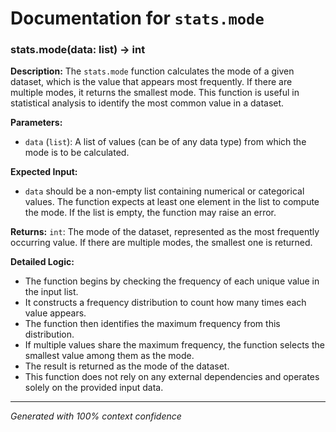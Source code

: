 # Documentation for `stats.mode`

### stats.mode(data: list) -> int

**Description:**
The `stats.mode` function calculates the mode of a given dataset, which is the value that appears most frequently. If there are multiple modes, it returns the smallest mode. This function is useful in statistical analysis to identify the most common value in a dataset.

**Parameters:**
- `data` (`list`): A list of values (can be of any data type) from which the mode is to be calculated.

**Expected Input:**
- `data` should be a non-empty list containing numerical or categorical values. The function expects at least one element in the list to compute the mode. If the list is empty, the function may raise an error.

**Returns:**
`int`: The mode of the dataset, represented as the most frequently occurring value. If there are multiple modes, the smallest one is returned.

**Detailed Logic:**
- The function begins by checking the frequency of each unique value in the input list.
- It constructs a frequency distribution to count how many times each value appears.
- The function then identifies the maximum frequency from this distribution.
- If multiple values share the maximum frequency, the function selects the smallest value among them as the mode.
- The result is returned as the mode of the dataset.
- This function does not rely on any external dependencies and operates solely on the provided input data.

---
*Generated with 100% context confidence*
